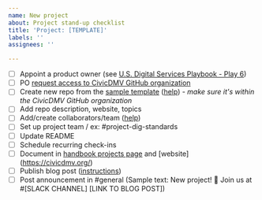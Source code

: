 ```yaml
---
name: New project
about: Project stand-up checklist
title: 'Project: [TEMPLATE]'
labels: ''
assignees: ''

---
```


- [ ] Appoint a product owner (see [U.S. Digital Services Playbook - Play 6](https://playbook.cio.gov/#play6))
- [ ] PO [request access to CivicDMV GitHub organization](https://github.com/civicdmv/ops/issues/new?assignees=lukefretwell&labels=&template=request-github-access.md&title=GitHub+access+request)
- [ ] Create new repo from the [sample template](https://github.com/civicdmv/sample-project) ([help](https://help.github.com/en/articles/creating-a-repository-from-a-template)) - *make sure it's within the CivicDMV GitHub organization*
- [ ] Add repo description, website, topics
- [ ] Add/create collaborators/team ([help](https://help.github.com/en/articles/organizing-members-into-teams))
- [ ] Set up project team / ex: #project-dig-standards
- [ ] Update README
- [ ] Schedule recurring check-ins
- [ ] Document in [handbook projects page](https://civicdmv-handbook.readthedocs.io/en/latest/projects/) and [website] (https://civicdmv.org/)
- [ ] Publish blog post ([instructions](https://github.com/civicdmv/ops/issues/new?assignees=&labels=Content&template=blog-post.md&title=Post+%28TEMPLATE%29))
- [ ] Post announcement in #general (Sample text: New project! :raised_hands: Join us at #[SLACK CHANNEL] [LINK TO BLOG POST])
